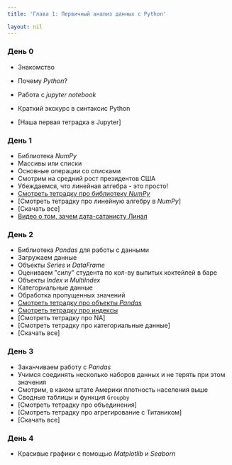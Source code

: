 ```yaml
---
title: 'Глава 1: Первичный анализ данных с Python'

layout: nil
---
```


### День 0

* Знакомство
* Почему _Python_?
* Работа с _jupyter notebook_
* Краткий экскурс в синтаксис Python

* [Наша первая тетрадка в Jupyter]

### День 1

* Библиотека _NumPy_
* Массивы или списки
* Основные операции со списками
* Смотрим на средний рост президентов США
* Убеждаемся, что линейная алгебра - это просто!
* [Смотреть тетрадку про библиотеку _NumPy_]()
* [Смотреть тетрадку про линейную алгебру в _NumPy_]
* [Скачать все]
* [Видео о том, зачем дата-сатанисту Линал](https://www.youtube.com/watch?time_continue=1&v=Or119IXozCM)

### День 2

* Библиотека _Pandas_ для работы с данными
* Загружаем данные
* Объекты _Series_ и _DataFrame_
* Оцениваем "силу" студента по кол-ву выпитых коктейлей в баре
* Объекты _Index_ и _MultiIndex_
* Категориальные данные
* Обработка пропущенных значений
* [Смотреть тетрадку про объекты _Pandas_]()
* [Смотреть тетрадку про индексы]()
* [Смотреть тетрадку про NA]
* [Смотреть тетрадку про категориальные данные]
* [Скачать все]

### День 3

* Заканчиваем работу с _Pandas_
* Учимся соединять несколько наборов данных и не терять при этом значения
* Смотрим, в каком штате Америки плотность населения выше
* Сводные таблицы и функция `Groupby`
* [Смотреть тетрадку про объединения]
* [Смотреть тетрадку про агрегирование с Титаником]
* [Скачать все]

### День 4

* Красивые графики с помощью _Matplotlib_ и _Seaborn_
